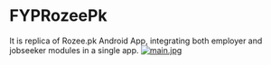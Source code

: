 # FYPRozeePk
It is replica of Rozee.pk Android App, integrating both employer and jobseeker modules in a single app.
[![main.jpg](https://i.postimg.cc/y82CN0SX/main.jpg)](https://postimg.cc/0zGBWMnb)
